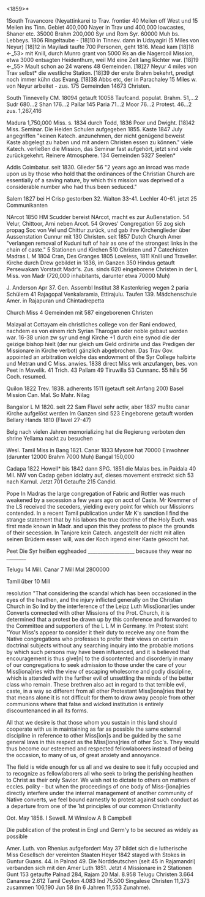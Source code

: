  <1859>*

1South Travancore (Neyattinkarei to Trav. frontier 40 Meilen off West und 15 Meilen ins Tinn. Gebiet 400,000 Nayer in Trav und 400,000 lowcastes, Shaner etc. 35000 Brahm 200,000 Syr und Rom Syr. 60000 Muh bs. Lebbeys. 1806 Ringeltaube - [18]10 in Tinnev. dann in Udayagiri (5 Miles von Neyur) [18]12 in Mayiladi taufte 700 Personen, geht 1816. Mead kam [18]18 <-_53> mit Knill, durch Munro grant von 5000 Rs an die Nagercoil Mission, etwa 3000 entsagten Heidenthum, weil Md eine Zeit lang Richter war. [18]19 <-_55> Mault schon ao 24 warens 48 Gemeinden. [18]27 Neyur 4 miles von Trav selbst* die westliche Station. [18]39 der erste Brahm bekehrt, predigt noch immer kühn das Evang. [18]38 Abbs etc, der in Parachaley 15 Miles w. von Neyur arbeitet - zus. 175 Gemeinden 14673 Christen.

South Tinnevelly CM. 18094 getauft 10058 Taufcand. populat. Brahm. 51,...2 Sudr 680...2 Shan 176...2 Pallar 145 Paria 71...2 Moor 76...2 Protest. 46...2 zus. 1,267,416

Madura 1,750,000 Miss. s. 1834 durch Todd, 1836 Poor und Dwight. [18]42 Miss. Seminar. Die Heiden Schulen aufgegeben 1855. Kaste 1847 July angegriffen "keinen Katech. anzunehmen, der nicht genügend beweist Kaste abgelegt zu haben und mit andern Christen essen zu können." viele Katech. verließen die Mission, das Seminar fast aufgehört, jetzt sind viele zurückgekehrt. Reinere Atmosphere. 134 Gemeinden 5327 Seelen*

Addis Coimbatur. seit 1830. Glieder 56 "2 years ago an inroad was made upon us by those who hold that the ordinances of the Christian Church are essentially of a saving nature, by which this mission was deprived of a considerable number who had thus been seduced."

Salem 1827 bei H Crisp gestorben 32. Walton 33-41. Lechler 40-61. jetzt 25 Communikanten

NArcot 1850 HM Scudder bereist NArcot, macht es zur Außenstation. 54 Velur, Chittoor, Arni neben Arcot. 54 Groves' Congregation 55 zog sich propag Soc von Vel und Chittur zurück, und gab ihre Kirchenglieder über Aussenstation Cunnur mit 130 Christen. seit 1857 Dutch Church Amer "verlangen <require> removal of Kuduni tuft of hair as one of the strongest links in the chain of caste." 5 Stationen und Kirchen 510 Christen und 7 Catechisten 
Madras L M 1804 Cran, Des Granges 1805 Loveless, 1811 Knill und Traveller. Kirche durch Drew gebildet in 1836, im Ganzen 350 Hindus getauft Persewakam Vorstadt Madr's. Zus. sinds 620 eingeborene Christen in der L Miss. von Madr (720,000 inhabitants, darunter etwa 70000 Muh)

J. Anderson Apr 37. Gen. Assembl Institut 38 Kastenkrieg wegen 2 paria Schülern 41 Rajagopal Venkalaramia, Ettirajulu. Taufen 139. Mädchenschule 
Amer. in Rajapuran und Chintadrepetta

Church Miss 4 Gemeinden mit 587 eingeborenen Christen

Malayal at Cottayam ein christliches college von der Rani endowed, nachdem es von einem rich Syrian Tharogan oder noble gebaut worden war. 16-38 union zw syr und engl Kirche +1 durch eine synod die der geizige bishop hielt (der nur gleich um Geld ordinirte und das Predigen der Missionare in Kirche verbot) gänzlich abgebrochen. Das Trav Gov. appointed an arbitration welche das endowment of the Syr College halbirte und Metran und C Miss. anwies. 1838 direct Miss wrk anzufangen, bes. von Peet in Mavelik. 41 Trich. 43 Pallam 49 Tiruwilla 53 Cunnanc. 55 hills 56 Coch. resumed.

Quilon 1822 Trev. 1838. adherents 1511 (getauft seit Anfang 200) 
Basel Mission Can. Mal. So Mahr. Nilag

Bangalor L M 1820. seit 22 Sam Flavel sehr activ, aber 1837 mußte canar Kirche aufgelöst werden Im Ganzen sind 523 Eingeborene getauft worden 
Bellary Hands 1810 (Flavel 27-47)

Belg nach vielen Jahren memorializing hat die Regierung verboten den shrine Yellama nackt zu besuchen

Wesl. Tamil Miss in Bang 1821. Canar 1833 Mysore hat 70000 Einwohner (darunter 12000 Brahm 7000 Muh) Bangal 150,000

Cadapa 1822 Howell* bis 1842 dann SPG. 1851 die Malas bes. in Paidala 40 Mil. NW von Cadap geben idolatry auf, dieses movement erstreckt sich 53 nach Karnul. Jetzt 701 Getaufte 215 Candid.

Pope In Madras the large congregation of Fabric and Rottler was much weakened by a secession a few years ago on acct of Caste. Mr Kremmer of the LS received the seceders, yielding every point for which our Missionrs contended. In a recent Tamil publication under Mr K's sanction I find the strange statement that by his labors the true doctrine of the Holy Euch. was first made known in Madr. and upon this they profess to place the grounds of their secession. In Tanjore kein Catech. angestellt der nicht mit allen seinen Brüdern essen will, was der Koch irgend einer Kaste gekocht hat.


Peet Die Syr heißen eggheaded ___________________ because they wear no ________

Telugu 14 Mill. Canar 7 Mill Mal 2800000

Tamil über 10 Mill

resolution "That considering the scandal which has been occasioned in the eyes of the heathen, and the injury inflicted generally on the Christian Church in So Ind by the interference of the Leipz Luth Miss[ionar]ies under Converts connected with other Missions of the Prot. Church, it is determined that a protest be drawn up by this conference and forwarded to the Committee and supporters of the L L M in Germany. Im Protest steht "Your Miss's appear to consider it their duty to receive any one from the Native congregations who professes to prefer their views on certain doctrinal subjects without any searching inquiry into the probable motions by which such persons may have been influenced, and it is believed that encouragement is thus give[n] to the discontented and disorderly in many of our congregations to seek admission to those under the care of your Miss[iona]ries with the view of escaping wholesome and godly discipline, which is attended with the further evil of unsettling the minds of the better class who remain. 
These brethren also act in regard to that terrible evil, caste, in a way so different from all other Protestant Miss[iona]ries that by that means alone it is not difficult for them to draw away people from other communions where that false and wicked institution is entirely discountenanced in all its forms.

All that we desire is that those whom you sustain in this land should cooperate with us in maintaining as far as possible the same external discipline in reference to other Miss[ion]s and be guided by the same general laws in this respect as the Miss[iona]ries of other Soc's. They would thus become our esteemed and respected fellowlaborers instead of being the occasion, to many of us, of great anxiety and annoyance.

The field is wide enough for us all and we desire to see it fully occupied and to recognize as fellowlaborers all who seek to bring the perishing heathen to Christ as their only Savior. We wish not to dictate to others on matters of eccles. polity - but when the proceedings of one body of Miss-[iona]ries directly interfere under the internal management of another community of Native converts, we feel bound earnestly to protest against such conduct as a departure from one of the 1st principles of our common Christianity <etc>

Oot. May 1858. I Sewell. M Winslow A B Campbell

Die publication of the protest in Engl und Germ'y to be secured as widely as possible

Amer. Luth. von Rhenius aufgefordert May 37 bildet sich die lutherische Miss Gesellsch der vereinten Staaten Heyer 1842 stayed with Stokes in Guntur Guans. 44. in Palnad 49. Die Norddeutschen (seit 45 in Rajamandri) verbanden sich mit den Amer Luth 1851. Jetzt 4 Missionare in 2 Stationen Gunt 153 getaufte Palnad 284, Rajam 20
Mal. 8.958
Telugu Christen 3.664
Canarese 2.612
Tamil Ceylon 4.083
Ind 75.500
Singalese Christen 11,373
zusammen 106,190 Jun 58
(in 6 Jahren 11,553 Zunahme).
